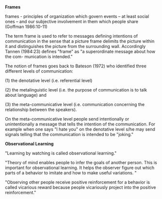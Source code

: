 **Frames**</p>  <p>frames - principles of organization which govern events – at least social ones – and our subjective involvement in them which people share (Goffman 1986:10-11)

The term frame is used to refer to messages defining intentions of communication in the sense that a picture frame delimits the picture within it and distinguishes the picture from the surrounding wall. Accordingly Tannen (1984:23) defines "frame" as "a superordinate message about how the com- munication is intended."

The notion of frames goes back to Bateson (1972) who identified three different levels of communication:</p>  <p>(1) the denotative level (i.e. referential level)</p>  <p>(2) the metalinguistic level (i.e. the purpose of communication is to talk about language) and </p>  <p>(3) the meta-communicative level (i.e. communication concerning the relationship between the speakers).

On the meta-communicative level people send intentionally or unintentionally a message that tells the intention of the communication. For example when one says "I hate you" on the denotative level s/he may send signals telling that the communication is intended to be "joking." 

**Observational Learning**</p>  <p>"Learning by watching is called observational learning."

"Theory of mind enables people to infer the goals of another person. This is important for observational learning. It helps the observer figure out which parts of a behavior to imitate and how to make useful variations. "

"Observing other people receive positive reinforcement for a behavior is called vicarious reward because people vicariously project into the positive reinforcement."